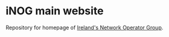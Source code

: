 # iNOG main website

Repository for homepage of [Ireland's Network Operator Group](https://inog.net).
